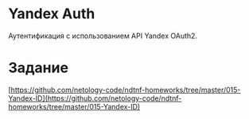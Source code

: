 # Yandex Auth

Аутентификация с использованием API Yandex OAuth2.






# Задание
[https://github.com/netology-code/ndtnf-homeworks/tree/master/015-Yandex-ID](https://github.com/netology-code/ndtnf-homeworks/tree/master/015-Yandex-ID)
